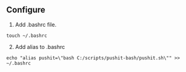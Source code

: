 ## Configure

1. Add .bashrc file.

`
touch ~/.bashrc
`

2. Add alias to .bashrc

`
echo "alias pushit=\"bash C:/scripts/pushit-bash/pushit.sh\"" >> ~/.bashrc
`